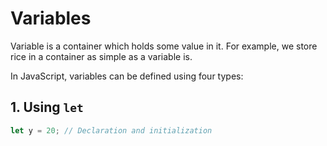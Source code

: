 # Variables

Variable is a container which holds some value in it. For example, we store rice in a container as simple as a variable is.

In JavaScript, variables can be defined using four types:

## 1. Using `let`

```javascript
let y = 20; // Declaration and initialization
```
